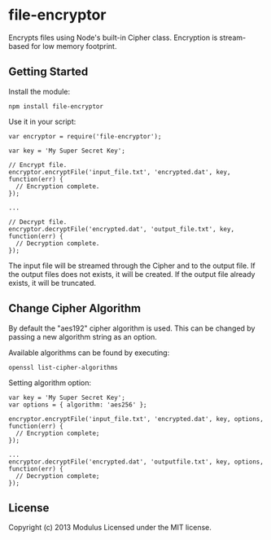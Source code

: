 # file-encryptor

Encrypts files using Node's built-in Cipher class. Encryption is stream-based for low memory footprint.

## Getting Started

Install the module:

    npm install file-encryptor

Use it in your script:

    var encryptor = require('file-encryptor');

    var key = 'My Super Secret Key';

    // Encrypt file.
    encryptor.encryptFile('input_file.txt', 'encrypted.dat', key, function(err) {
      // Encryption complete.
    });

    ...

    // Decrypt file.
    encryptor.decryptFile('encrypted.dat', 'output_file.txt', key, function(err) {
      // Decryption complete.
    });

The input file will be streamed through the Cipher and to the output file. If the output files does not
exists, it will be created. If the output file already exists, it will be truncated.

## Change Cipher Algorithm

By default the "aes192" cipher algorithm is used. This can be changed by passing a new algorithm string
as an option.

Available algorithms can be found by executing:

    openssl list-cipher-algorithms

Setting algorithm option:

    var key = 'My Super Secret Key';
    var options = { algorithm: 'aes256' };

    encryptor.encryptFile('input_file.txt', 'encrypted.dat', key, options, function(err) {
      // Encryption complete;
    });

    ...
    encryptor.decryptFile('encrypted.dat', 'outputfile.txt', key, options, function(err) {
      // Decryption complete;
    });

## License
Copyright (c) 2013 Modulus
Licensed under the MIT license.
